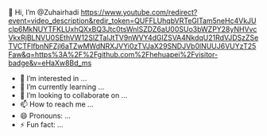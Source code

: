 👋 Hi, I’m @Zuhairhadi
https://www.youtube.com/redirect?event=video_description&redir_token=QUFFLUhqbVRTeGlTam5neHc4VkJUclp6MkNUYTFKLUxhQXxBQ3Jtc0tsWnlSZDZ6aU00SUo3bWZPY28yNHVvcVkxRjBLNVU0SEthVW12SlZTalJtTV9nWVY4dGlZSVA4NkdqU21RdVJDSzZSeTVCTFlfbnNFZjl6aTZwMWdNRXJVYi0zTVJaX29SNDJVb0lNUUJ6VUYzT25Faw&q=https%3A%2F%2Fgithub.com%2Fhehuapei%2Fvisitor-badge&v=eHaXw8Bd_ms


- 👀 I’m interested in ...
- 🌱 I’m currently learning ...
- 💞️ I’m looking to collaborate on ...
- 📫 How to reach me ...
- 😄 Pronouns: ...
- ⚡ Fun fact: ...

<!---
Zuhairhadi/Zuhairhadi is a ✨ special ✨ repository because its `README.md` (this file) appears on your GitHub profile.
You can click the Preview link to take a look at your changes.
--->
